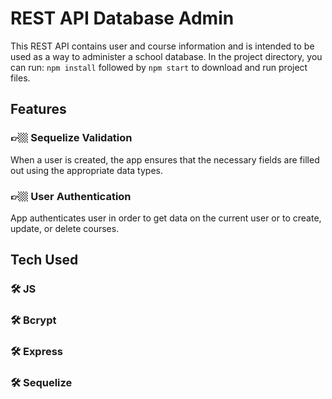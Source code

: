 # REST API Database Admin

This REST API contains user and course information and is intended to be used as a way to administer a school database. 
In the project directory, you can run: `npm install` followed by `npm start` to download and run project files.

## Features

### 👉🏼 Sequelize Validation
When a user is created, the app ensures that the necessary fields are filled out using the appropriate data types.
### 👉🏼 User Authentication
App authenticates user in order to get data on the current user or to create, update, or delete courses.

## Tech Used

### 🛠 JS
### 🛠 Bcrypt
### 🛠 Express
### 🛠 Sequelize
